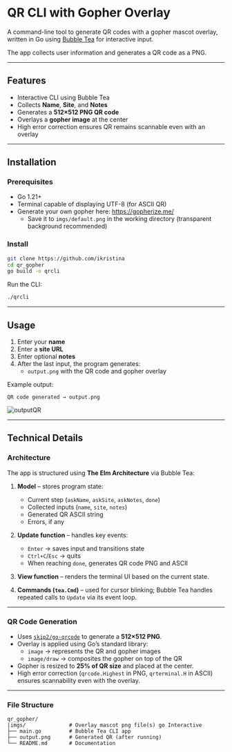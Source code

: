# QR CLI with Gopher Overlay

A command-line tool to generate QR codes with a gopher mascot overlay, written in Go using [Bubble Tea](https://github.com/charmbracelet/bubbletea) for interactive input.

The app collects user information and generates a QR code as a PNG.

---

## Features

- Interactive CLI using Bubble Tea
- Collects **Name**, **Site**, and **Notes**
- Generates a **512×512 PNG QR code**
- Overlays a **gopher image** at the center
- High error correction ensures QR remains scannable even with an overlay

---

## Installation

### Prerequisites

- Go 1.21+
- Terminal capable of displaying UTF-8 (for ASCII QR)
- Generate your own gopher here: https://gopherize.me/
   - Save it to `imgs/default.png` in the working directory (transparent background recommended)

### Install

```bash
git clone https://github.com/ikristina
cd qr_gopher
go build -o qrcli
```

Run the CLI:

```bash
./qrcli
```

---

## Usage

1. Enter your **name**
2. Enter a **site URL**
3. Enter optional **notes**
4. After the last input, the program generates:
   - `output.png` with the QR code and gopher overlay

Example output:

```
QR code generated → output.png

```

![outputQR]("output.png")

---

## Technical Details

### Architecture

The app is structured using **The Elm Architecture** via Bubble Tea:

1. **Model** – stores program state:
   - Current step (`askName`, `askSite`, `askNotes`, `done`)
   - Collected inputs (`name`, `site`, `notes`)
   - Generated QR ASCII string
   - Errors, if any

2. **Update function** – handles key events:
   - `Enter` → saves input and transitions state
   - `Ctrl+C`/`Esc` → quits
   - When reaching `done`, generates QR code PNG and ASCII

3. **View function** – renders the terminal UI based on the current state.

4. **Commands (`tea.Cmd`)** – used for cursor blinking; Bubble Tea handles repeated calls to `Update` via its event loop.

---

### QR Code Generation

- Uses [`skip2/go-qrcode`](https://github.com/skip2/go-qrcode) to generate a **512×512 PNG**.
- Overlay is applied using Go’s standard library:
  - `image` → represents the QR and gopher images
  - `image/draw` → composites the gopher on top of the QR
- Gopher is resized to **25% of QR size** and placed at the center.
- High error correction (`qrcode.Highest` in PNG, `qrterminal.H` in ASCII) ensures scannability even with the overlay.


---

### File Structure

```
qr_gopher/
|imgs/              # Overlay mascot png file(s) go Interactive
├── main.go         # Bubble Tea CLI app
├── output.png      # Generated QR (after running)
└── README.md       # Documentation
```
